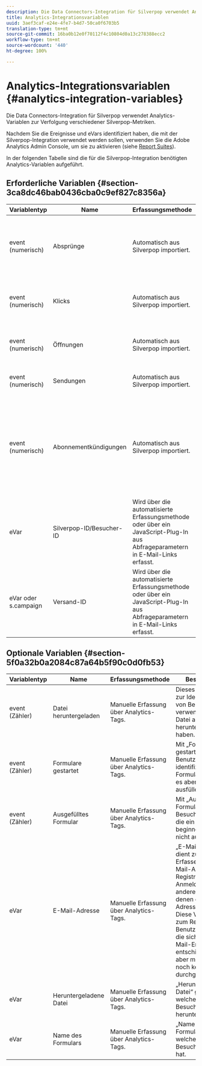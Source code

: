 ```yaml
---
description: Die Data Connectors-Integration für Silverpop verwendet Analytics-Variablen zur Verfolgung verschiedener Silverpop-Metriken.
title: Analytics-Integrationsvariablen
uuid: 3aef3caf-e24e-4fe7-b4d7-50ca0f6703b5
translation-type: tm+mt
source-git-commit: 16ba0b12e0f70112f4c10804d0a13c278388ecc2
workflow-type: tm+mt
source-wordcount: '440'
ht-degree: 100%

---
```



# Analytics-Integrationsvariablen {#analytics-integration-variables}

Die Data Connectors-Integration für Silverpop verwendet Analytics-Variablen zur Verfolgung verschiedener Silverpop-Metriken.

Nachdem Sie die Ereignisse und eVars identifiziert haben, die mit der Silverpop-Integration verwendet werden sollen, verwenden Sie die Adobe Analytics Admin Console, um sie zu aktivieren (siehe [Report Suites](https://docs.adobe.com/content/help/de-DE/analytics/admin/manage-report-suites/report-suites-admin.html)).

In der folgenden Tabelle sind die für die Silverpop-Integration benötigten Analytics-Variablen aufgeführt.

## Erforderliche Variablen {#section-3ca8dc46bab0436cba0c9ef827c8356a}

| Variablentyp | Name | Erfassungsmethode | Beschreibung |
|---|---|---|---|
| event (numerisch) | Absprünge | Automatisch aus Silverpop importiert. | Das Ereignis „Absprünge“ zeigt die Anzahl der E-Mail-Nachrichten an, die aufgrund eines Bereitstellungsproblems nicht an Empfänger gesendet wurden. |
| event (numerisch) | Klicks | Automatisch aus Silverpop importiert. | Das angeklickte Ereignis zeigt die Anzahl der Besucher an, die auf die E-Mail-Nachricht geklickt haben. |
| event (numerisch) | Öffnungen | Automatisch aus Silverpop importiert. | Das Ereignis „Geöffnet“ zeigt die Anzahl der Besucher an, welche die E-Mail geöffnet haben. |
| event (numerisch) | Sendungen | Automatisch aus Silverpop importiert. | Das Ereignis „Sendungen“ zeigt die Anzahl der gesendeten E-Mail-Nachrichten an. |
| event (numerisch) | Abonnementkündigungen | Automatisch aus Silverpop importiert. | Mit dem Ereignis „Abo storniert“ können Sie die Anzahl der Besucher anzeigen, welche die E-Mail-Nachricht geöffnet, aber dann auf den Link „Abonnement kündigen“ geklickt haben, um zukünftige E-Mail-Nachrichten aus Ihrer Organisation abzuwählen. |
| eVar | Silverpop-ID/Besucher-ID | Wird über die automatisierte Erfassungsmethode oder über ein JavaScript-Plug-In aus Abfrageparametern in E-Mail-Links erfasst. | Eindeutige Besucher-ID |
| eVar oder s.campaign | Versand-ID | Wird über die automatisierte Erfassungsmethode oder über ein JavaScript-Plug-In aus Abfrageparametern in E-Mail-Links erfasst. | Dies wird häufig in der Kampagnenvariablen gespeichert. |

## Optionale Variablen {#section-5f0a32b0a2084c87a64b5f90c0d0fb53}

| Variablentyp | Name | Erfassungsmethode | Beschreibung |
|---|---|---|---|
| event (Zähler) | Datei heruntergeladen | Manuelle Erfassung über Analytics-Tags. | Dieses Ereignis wird zur Identifizierung von Benutzern verwendet, die eine Datei auf der Site heruntergeladen haben. |
| event (Zähler) | Formulare gestartet | Manuelle Erfassung über Analytics-Tags. | Mit „Formulare gestartet“ werden Benutzer identifiziert, die ein Formular beginnen, es aber nicht ausfüllen. |
| event (Zähler) | Ausgefülltes Formular | Manuelle Erfassung über Analytics-Tags. | Mit „Ausgefülltes Formular“ werden Besucheridentifiziert, die ein Formular beginnen, es aber nicht ausfüllen. |
| eVar | E-Mail-Adresse | Manuelle Erfassung über Analytics-Tags. | „E-Mail-Adresse“ dient zum manuellen Erfassen der E-Mail-Adresse bei der Registrierung, Anmeldung oder anderen Seiten, auf denen die E-Mail-Adresse erfasst wird. Diese Variable wird zum Remarketing an Benutzer verwendet, die sich für den E-Mail-Empfang entschieden haben, aber möglicherweise noch keine E-Mail durchgeklickt haben. |
| eVar | Heruntergeladene Datei | Manuelle Erfassung über Analytics-Tags. | „Heruntergeladene Datei“ gibt an, welche Datei ein Besucher heruntergeladen hat. |
| eVar | Name des Formulars | Manuelle Erfassung über Analytics-Tags. | „Name des Formulars“ gibt an, welches Formular ein Besucher verlassen hat. |

